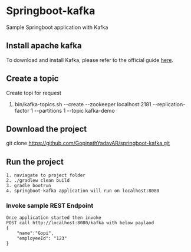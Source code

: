 # Springboot-kafka
Sample Springboot application with Kafka

## Install apache kafka
 To download and install Kafka, please refer to the official guide [here](https://kafka.apache.org/quickstart).
## Create a topic
 Create topi for request
 1. bin/kafka-topics.sh --create --zookeeper localhost:2181 --replication-factor 1 --partitions 1 --topic kafka-demo
 

## Download the project 
 git clone https://github.com/GopinathYadavAR/springboot-kafka.git
 
## Run the project
    1. naviagate to project folder
    2. ./gradlew clean build
    3. gradle bootrun
    4. springboot-kafka application will run on localhost:8080    

### Invoke sample REST Endpoint
    Once application started then invoke 
    POST call http://localhost:8080/kafka with below paylaod 
    {
    	"name":"Gopi",
    	"employeeId": "123"
    }
    
